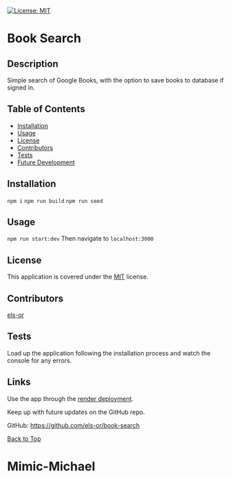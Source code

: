 [![License: MIT](https://img.shields.io/badge/License-MIT-yellow.svg)](https://opensource.org/licenses/MIT)

# Book Search

## Description

Simple search of Google Books, with the option to save books to database if signed in.

## Table of Contents

- [Installation](#installation)
- [Usage](#usage)
- [License](#license)
- [Contributors](#contributors)
- [Tests](#tests)
- [Future Development](#future-development)

## Installation

`npm i`
`npm run build`
`npm run seed`

## Usage

`npm run start:dev`
Then navigate to `localhost:3000`

## License

This application is covered under the [MIT](https://opensource.org/licenses/MIT) license.

## Contributors

[els-or](https://github.com/els-or)

## Tests

Load up the application following the installation process and watch the console for any errors.

## Links

Use the app through the [render deployment](https://book-search-6vpp.onrender.com).

Keep up with future updates on the GitHub repo.

GitHub: https://github.com/els-or/book-search

[Back to Top](#book-search)
# Mimic-Michael
